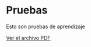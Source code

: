 # Pruebas
Esto son pruebas de aprendizaje 

[Ver el archivo PDF](https://drive.google.com/file/d/1-GPxtRu76bHZO38nNh1WcVL4OjLT477Y/view)


